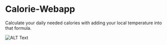 # Calorie-Webapp
Calculate your daily needed calories with adding your local temperature into that formula.

![ALT Text](https://i.ibb.co/tqb3L3t/Flask-app.png)
